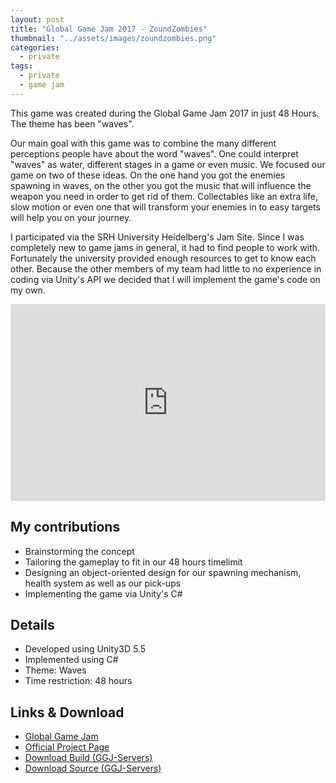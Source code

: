 ```yaml
---
layout: post
title: "Global Game Jam 2017 - ZoundZombies"
thumbnail: "../assets/images/zoundzombies.png"
categories:
  - private
tags:
  - private
  - game jam
---
```


This game was created during the Global Game Jam 2017 in just 48 Hours. The theme has been "waves". 

Our main goal with this game was to combine the many different perceptions people have about the word "waves". One could interpret "waves" as water, different stages in a game or even music. We focused our game on two of these ideas. On the one hand you got the enemies spawning in waves, on the other you got the music that will influence the weapon you need in order to get rid of them. Collectables like an extra life, slow motion or even one that will transform your enemies in to easy targets will help you on your journey.

I participated via the SRH University Heidelberg's Jam Site. Since I was completely new to game jams in general, it had to find people to work with. Fortunately the university provided enough resources to get to know each other. Because the other members of my team had little to no experience in coding via Unity's API we decided that I will implement the game's code on my own.

<div class="embed-responsive embed-responsive-16by9">
  <iframe width="100%" height="315" src="https://www.youtube.com/embed/FpcR29_RVO0?si=vDBt_EPA99Y4QzUl" title="YouTube video player" frameborder="0" allow="accelerometer; autoplay; clipboard-write; encrypted-media; gyroscope; picture-in-picture; web-share" allowfullscreen></iframe>
</div>


## My contributions
-   Brainstorming the concept
-   Tailoring the gameplay to fit in our 48 hours timelimit
-   Designing an object-oriented design for our spawning mechanism, health system as well as our pick-ups
-   Implementing the game via Unity's C#

## Details
-   Developed using Unity3D 5.5
-   Implemented using C#
-   Theme: Waves
-   Time restriction: 48 hours

## Links & Download

-   [Global Game Jam](https://globalgamejam.org/)
-   [Official Project Page](https://globalgamejam.org/2017/games/zoundzombies)
-   [Download Build (GGJ-Servers)](http://ggj.s3.amazonaws.com/games/2017/01/22/1550/build_zoundzombies.zip)
-   [Download Source (GGJ-Servers)](https://ggj.s3.amazonaws.com/games/2017/01/22/1452/zoundzombies_source_build.zip)